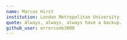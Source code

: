 ```yaml
---
name: Marcus Hirst
institution: London Metropolitan University
quote: Always, always, always have a backup.
github_user: errorcode3000
---
```

